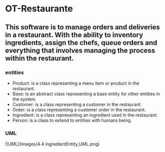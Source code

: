 # OT-Restaurante

## This software is to manage orders and deliveries in a restaurant. With the ability to inventory ingredients, assign the chefs, queue orders and everything that involves managing the process within the restaurant.

### entities

* Product: is a class representing a menu item or product in the restaurant.
* Base: is an abstract class representing a base entity for other entities in the system.
* Customer: is a class representing a customer in the restaurant.
* Order: is a class representing a customer order in the restaurant.
* Ingredient: is a class representing an ingredient used in the restaurant.
* Person: is a class to extend to entities with humans being.

### UML

![UML](images/4.4 ingredientEntity_UML.png)


